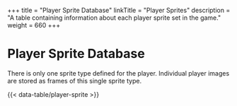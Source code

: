 +++
title = "Player Sprite Database"
linkTitle = "Player Sprites"
description = "A table containing information about each player sprite set in the game."
weight = 660
+++

# Player Sprite Database

There is only one sprite type defined for the player. Individual player images are stored as frames of this single sprite type.

{{< data-table/player-sprite >}}
